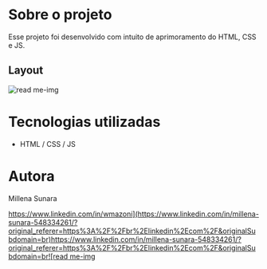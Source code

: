 # Sobre o projeto
Esse projeto foi desenvolvido com intuito de aprimoramento do HTML, CSS e JS. 

## Layout 
![read me-img](https://github.com/millenasunara/Landing-Page-Mario-Bros/assets/148871283/f4a7a88a-d908-4f4f-bbca-356ea33e4f67)

# Tecnologias utilizadas
- HTML / CSS / JS
  
# Autora

Millena Sunara

[https://www.linkedin.com/in/wmazoni](https://www.linkedin.com/in/millena-sunara-548334261/?original_referer=https%3A%2F%2Fbr%2Elinkedin%2Ecom%2F&originalSubdomain=br)https://www.linkedin.com/in/millena-sunara-548334261/?original_referer=https%3A%2F%2Fbr%2Elinkedin%2Ecom%2F&originalSubdomain=br![read me-img](https://github.com/millenasunara/Landing-Page-Mario-Bros/assets/148871283/a1dcb267-4480-41ab-9427-3dc849f9ce8f)

